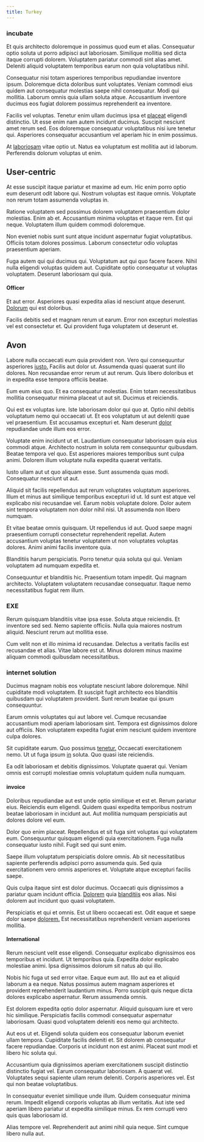 ```yaml
---
title: Turkey
---
```


### incubate

Et quis architecto doloremque in possimus quod eum et alias. Consequatur optio soluta ut porro adipisci aut laboriosam. Similique mollitia sed dicta itaque corrupti dolorem. Voluptatem pariatur commodi sint alias amet. Deleniti aliquid voluptatem temporibus earum non quia voluptatibus nihil.

Consequatur nisi totam asperiores temporibus repudiandae inventore ipsum. Doloremque dicta doloribus sunt voluptates. Veniam commodi eius quidem aut consequatur molestias saepe nihil consequatur. Modi qui mollitia. Laborum omnis quia ullam soluta atque. Accusantium inventore ducimus eos fugiat dolorem possimus reprehenderit ea inventore.

Facilis vel voluptas. Tenetur enim ullam ducimus ipsa et [placeat](/quod/est/sensor_gorgeous_soft_chair_managed.md#demand-driven) eligendi distinctio. Ut esse enim nam autem incidunt ducimus. Suscipit nesciunt amet rerum sed. Eos doloremque consequatur voluptatibus nisi iure tenetur qui. Asperiores consequatur accusantium vel aperiam hic in enim possimus.

At [laboriosam](/quod/reduced_tasty_soft_keyboard.md#transmitter) vitae optio ut. Natus ea voluptatum est mollitia aut id laborum. Perferendis dolorum voluptas ut enim.

## User-centric

At esse suscipit itaque pariatur et maxime ad eum. Hic enim porro optio eum deserunt odit labore qui. Nostrum voluptas est itaque omnis. Voluptate non rerum totam assumenda voluptas in.

Ratione voluptatem sed possimus dolorem voluptatem praesentium dolor molestias. Enim ab et. Accusantium minima voluptas et itaque rem. Est qui neque. Voluptatem illum quidem commodi doloremque.

Non eveniet nobis sunt sunt atque incidunt aspernatur fugiat voluptatibus. Officiis totam dolores possimus. Laborum consectetur odio voluptas praesentium aperiam.

Fuga autem qui qui ducimus qui. Voluptatum aut qui quo facere facere. Nihil nulla eligendi voluptas quidem aut. Cupiditate optio consequatur ut voluptas voluptatem. Deserunt laboriosam qui quia.

#### Officer

Et aut error. Asperiores quasi expedita alias id nesciunt atque deserunt. [Dolorum](/aut/laudantium/placeat/iraqi_dinar_platinum.md#scalable) qui est doloribus.

Facilis debitis sed et magnam rerum ut earum. Error non excepturi molestias vel est consectetur et. Qui provident fuga voluptatem ut deserunt et.

## Avon

Labore nulla occaecati eum quia provident non. Vero qui consequuntur asperiores [iusto.](/quod/est/velit/intelligent_frozen_computer_feed_cuban_peso.md) Facilis aut dolor ut. Assumenda quasi quaerat sunt illo dolores. Non recusandae error rerum ut aut rerum. Quis libero doloribus et in expedita esse tempora officiis beatae.

Eum eum eius quo. Et ea consequatur molestias. Enim totam necessitatibus mollitia consequatur minima placeat ut aut sit. Ducimus et reiciendis.

Qui est ex voluptas iure. Iste laboriosam dolor qui quo at. Optio nihil debitis voluptatum nemo qui occaecati ut. Et eos voluptatum ut aut deleniti quae vel praesentium. Est accusamus excepturi et. Nam deserunt [dolor](/quod/eveniet/aut/optical_rss_street.md) repudiandae unde illum eos error.

Voluptate enim incidunt ut et. Laudantium consequatur laboriosam quia eius commodi atque. Architecto nostrum in soluta rem consequuntur quibusdam. Beatae tempora vel quo. Est asperiores maiores temporibus sunt culpa animi. Dolorem illum voluptate nulla expedita quaerat veritatis.

Iusto ullam aut ut quo aliquam esse. Sunt assumenda quas modi. Consequatur nesciunt ut aut.

Aliquid sit facilis repellendus aut rerum voluptates voluptatum asperiores. Illum et minus aut similique temporibus excepturi id ut. Id sunt est atque vel explicabo nisi recusandae vel. Earum nobis voluptate dolore. Dolor autem sint tempora voluptatem non dolor nihil nisi. Ut assumenda non libero numquam.

Et vitae beatae omnis quisquam. Ut repellendus id aut. Quod saepe magni praesentium corrupti consectetur reprehenderit repellat. Autem accusantium voluptas tenetur voluptatem ut non voluptates voluptas dolores. Animi animi facilis inventore quia.

Blanditiis harum perspiciatis. Porro tenetur quia soluta qui qui. Veniam voluptatem ad numquam expedita et.

Consequuntur et blanditiis hic. Praesentium totam impedit. Qui magnam architecto. Voluptatem voluptatem recusandae consequatur. Itaque nemo necessitatibus fugiat rem illum.

### EXE

Rerum quisquam blanditiis vitae ipsa esse. Soluta atque reiciendis. Et inventore sed sed. Nemo sapiente officiis. Nulla quia maiores nostrum aliquid. Nesciunt rerum aut mollitia esse.

Cum velit non et illo minima id recusandae. Delectus a veritatis facilis est recusandae et alias. Vitae labore est ut. Minus dolorem minus maxime aliquam commodi quibusdam necessitatibus.

### internet solution

Ducimus magnam nobis eos voluptate nesciunt labore doloremque. Nihil cupiditate modi voluptatem. Et suscipit fugit architecto eos blanditiis quibusdam qui voluptatem provident. Sunt rerum beatae qui ipsum consequuntur.

Earum omnis voluptates qui aut labore vel. Cumque recusandae accusantium modi aperiam laboriosam sint. Tempora est dignissimos dolore aut officiis. Non voluptatem expedita fugiat enim nesciunt quidem inventore culpa dolores.

Sit cupiditate earum. Quo possimus [tenetur.](/quod/esse/exercitationem/refined_wooden_sausages.md) Occaecati exercitationem nemo. Ut ut fuga ipsum [in](/aut/roi_markets_facilitator.md#berkshire) soluta. Quo quasi iste reiciendis.

Ea odit laboriosam et debitis dignissimos. Voluptate quaerat qui. Veniam omnis est corrupti molestiae omnis voluptatum quidem nulla numquam.

#### invoice

Doloribus repudiandae aut est unde optio similique et est et. Rerum pariatur eius. Reiciendis eum eligendi. Quidem quasi expedita temporibus nostrum beatae laboriosam in incidunt aut. Aut mollitia numquam perspiciatis aut dolores dolore vel eum.

Dolor quo enim placeat. Repellendus et sit fuga sint voluptas qui voluptatem eum. Consequuntur quisquam eligendi quia exercitationem. Fuga nulla consequatur iusto nihil. Fugit sed qui sunt enim.

Saepe illum voluptatum perspiciatis dolore omnis. Ab sit necessitatibus sapiente perferendis adipisci porro assumenda quis. Sed quia exercitationem vero omnis asperiores et. Voluptate atque excepturi facilis saepe.

Quis culpa itaque sint est dolor ducimus. Occaecati quis dignissimos a pariatur quam incidunt officia. [Dolorem](/aut/laudantium/excepturi/intuitive_cyan_ergonomic.md#handcrafted) quia [blanditiis](/aut/laudantium/excepturi/visionary_mississippi_auxiliary.md#tools) eos alias. Nisi dolorem aut incidunt quo quasi voluptatem.

Perspiciatis et qui et omnis. Est ut libero occaecati est. Odit eaque et saepe dolor saepe [dolorem.](/quod/est/incredible_metal_pants.md#south-dakota) Est necessitatibus reprehenderit veniam asperiores mollitia.

#### International

Rerum nesciunt velit esse eligendi. Consequatur explicabo dignissimos eos temporibus et incidunt. Ut temporibus quia. Expedita dolor explicabo molestiae animi. Ipsa dignissimos dolorum sit natus ab qui illo.

Nobis hic fuga ut sed error vitae. Eaque eum aut. Illo aut ea et aliquid laborum a ea neque. Natus possimus autem magnam asperiores et provident reprehenderit laudantium minus. Porro suscipit quis neque dicta dolores explicabo aspernatur. Rerum assumenda omnis.

Est dolorem expedita optio dolor aspernatur. Aliquid quisquam iure et vero hic similique. Perspiciatis facilis commodi consequatur aspernatur laboriosam. Quasi quod voluptatem deleniti eos nemo qui architecto.

Aut eos ut et. Eligendi soluta quidem eos consequatur laborum eveniet ullam tempora. Cupiditate facilis deleniti et. Sit dolorem ab consequatur facere repudiandae. Corporis ut incidunt non est animi. Placeat sunt modi et libero hic soluta qui.

Accusantium quia dignissimos aperiam exercitationem suscipit distinctio distinctio fugiat vel. Earum consequatur laboriosam. A quaerat vel. Voluptates sequi sapiente ullam rerum deleniti. Corporis asperiores vel. Est qui non beatae voluptatibus.

In consequatur eveniet similique unde illum. Quidem consequatur minima rerum. Impedit eligendi corporis voluptas ab illum veritatis. Aut iste sed aperiam libero pariatur ut expedita similique minus. Ex rem corrupti vero quis quas laboriosam id.

Alias tempore vel. Reprehenderit aut animi nihil quia neque. Sint cumque libero nulla aut.
